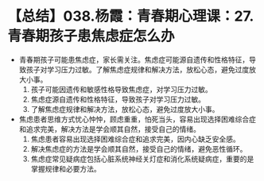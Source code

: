# 【总结】038.杨霞：青春期心理课：27.青春期孩子患焦虑症怎么办

-   青春期孩子可能患焦虑症，家长需关注。焦虑症可能源自遗传和性格特征，导致孩子对学习压力过敏。了解焦虑症规律和解决方法，放松心态，避免过度放大小事。
    1.  孩子可能因遗传和敏感性格导致焦虑症，对学习压力过敏。
    2.  焦虑症源自遗传和性格特征，导致孩子对学习压力过敏。
    3.  了解焦虑症规律和解决方法，放松心态，避免过度放大小事。
-   焦虑患者思维方式忧心忡忡，顾虑重重，怕死当头，容易出现选择困难综合症和追求完美，解决方法是学会顺其自然，接受自己的情绪。
    1.  焦虑患者容易出现选择困难综合症和追求完美，因内心缺乏安全感。
    2.  解决焦虑症的方法是学会顺其自然，接受自己的情绪，避免恶性循环。
    3.  焦虑症常见疑病症包括心脏系统神经关灯症和消化系统疑病症，重要的是掌握规律和必要方法。